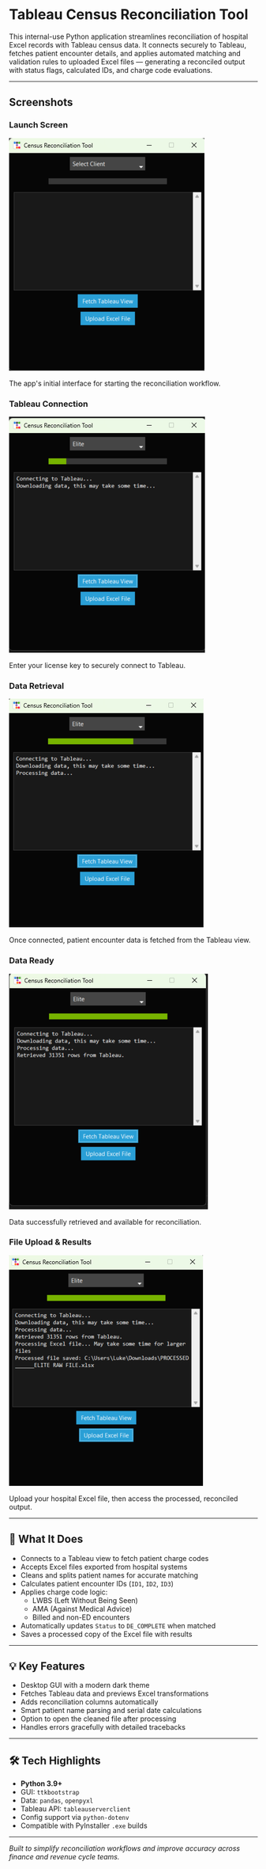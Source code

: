 # Tableau Census Reconciliation Tool

This internal-use Python application streamlines reconciliation of hospital Excel records with Tableau census data. It connects securely to Tableau, fetches patient encounter details, and applies automated matching and validation rules to uploaded Excel files — generating a reconciled output with status flags, calculated IDs, and charge code evaluations.

---

## Screenshots

### Launch Screen   
![Launch Screen](assets/ss1.png)

The app's initial interface for starting the reconciliation workflow. 

### Tableau Connection  
![Connecting to Tableau](assets/ss2.png)

Enter your license key to securely connect to Tableau.  

### Data Retrieval  
![Retrieving Data](assets/ss3.png)

Once connected, patient encounter data is fetched from the Tableau view.  

### Data Ready  
![Data Retrieved](assets/ss4.png)

Data successfully retrieved and available for reconciliation.  

### File Upload & Results   
![Processed Output](assets/ss5.png)

Upload your hospital Excel file, then access the processed, reconciled output.

---

## 📌 What It Does

- Connects to a Tableau view to fetch patient charge codes
- Accepts Excel files exported from hospital systems
- Cleans and splits patient names for accurate matching
- Calculates patient encounter IDs (`ID1`, `ID2`, `ID3`)
- Applies charge code logic:
  - LWBS (Left Without Being Seen)
  - AMA (Against Medical Advice)
  - Billed and non-ED encounters
- Automatically updates `Status` to `DE_COMPLETE` when matched
- Saves a processed copy of the Excel file with results

---

## 💡 Key Features

- Desktop GUI with a modern dark theme
- Fetches Tableau data and previews Excel transformations
- Adds reconciliation columns automatically
- Smart patient name parsing and serial date calculations
- Option to open the cleaned file after processing
- Handles errors gracefully with detailed tracebacks

---

## 🛠 Tech Highlights

- **Python 3.9+**
- GUI: `ttkbootstrap`
- Data: `pandas`, `openpyxl`
- Tableau API: `tableauserverclient`
- Config support via `python-dotenv`
- Compatible with PyInstaller `.exe` builds

---

_Built to simplify reconciliation workflows and improve accuracy across finance and revenue cycle teams._
